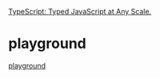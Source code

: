 [TypeScript: Typed JavaScript at Any Scale.](https://www.typescriptlang.org/)


# playground

[playground](https://www.typescriptlang.org/play)

# 

